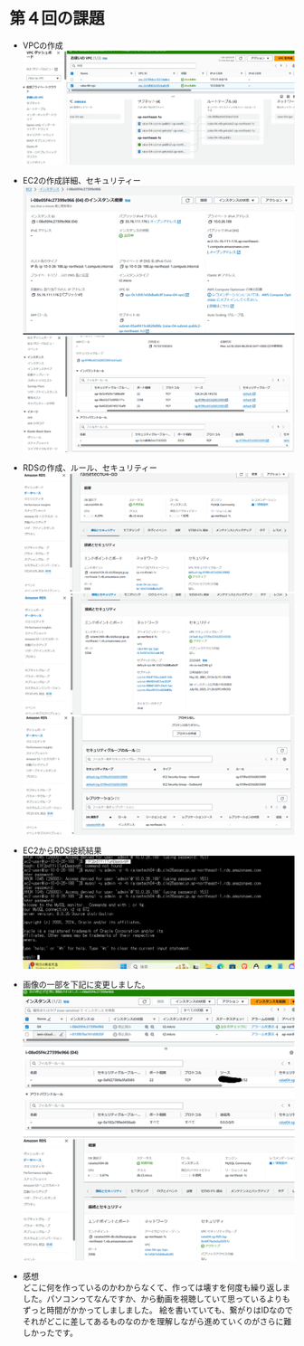 # 第４回の課題  

- VPCの作成  
![hat-I-ve-Learned](images/03VPC04.png)  

- EC2の作成詳細、セキュリティー  
![hat-I-ve-Learned](images/01EC204.png)  
![hat-I-ve-Learned](images/02EC204.png)  

- RDSの作成、ルール、セキュリティー  
![hat-I-ve-Learned](images/04RDS04.png)  
![hat-I-ve-Learned](images/05RDS04.png)  
![hat-I-ve-Learned](images/06RDS04.png)  

- EC2からRDS接続結果  
![hat-I-ve-Learned](images/00result04.png)  

- 画像の一部を下記に変更しました。  
![hat-I-ve-Learned](images/EC2security04.png)  
![hat-I-ve-Learned](images/RDSsecurity04.png)


- 感想  
どこに何を作っているのかわからなくて、作っては壊すを何度も繰り返しました。パソコンってなんですか、から動画を視聴していて思っているよりもずっと時間がかかってしましました。
絵を書いていても、繋がりはIDなのでそれがどこに差してあるものなのかを理解しながら進めていくのがさらに難しかったです。